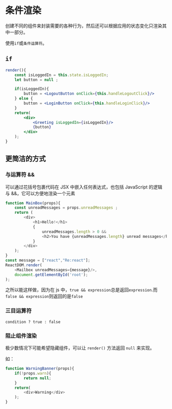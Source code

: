 # 条件渲染

创建不同的组件来封装需要的各种行为，然后还可以根据应用的状态变化只渲染其中一部分。

使用`if`或`条件运算符`。

## `if`

```jsx
render(){
    const isLoggedIn = this.state.isLoggedIn;
    let button = null ;

    if(isLoggedIn){
        button = <LogoutButton onClick={this.handleLogoutClick}/>
    } else {
        button = <LoginButton onClick={this.handleLoginClick}/>
    }
    return(
        <div>
            <Greeting isLoggedIn={isLoggedIn}/>
            {button}
        </div>
    );
}
```

## 更简洁的方式

### 与运算符 &&

可以通过花括号包裹代码在 JSX 中嵌入任何表达式，也包括 JavaScript 的逻辑与 &&，它可以方便地渲染一个元素

```js
function MainBox(props){
    const unreadMessages = props.unreadMessages ;
    return (
        <div>
            <h1>Hello!</h1>
            {   
                unreadMessages.length > 0 && 
                <h2>You have {unreadMessages.length} unread messages</h2>
            }
        </div>
    );
}
const message = ["react","Re:react"];
ReactDOM.render(
    <Mailbox unreadMessages={message}/>,
    document.getElementById('root');
);
```

之所以能这样做，因为在 js 中，`true && expression`总是返回`expression`.而`false && expression`则返回的是`false`

### 三目运算符

`condition ? true : false`

### 阻止组件渲染

极少数情况下可能希望隐藏组件，可以让 `render()` 方法返回 `null` 来实现。

如：

```js
function WarningBanner(props){
    if(!props.warn){
        return null;
    }
    return(
        <div>Warning</div>
    );
}
```